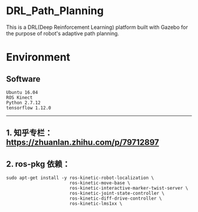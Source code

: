 # DRL_Path_Planning

This is a DRL(Deep Reinforcement Learning) platform built with Gazebo for the purpose of robot's adaptive path planning.

# Environment

## Software

    Ubuntu 16.04
    ROS Kinect
    Python 2.7.12
    tensorflow 1.12.0

---    
## 1. 知乎专栏：<https://zhuanlan.zhihu.com/p/79712897>
## 2. ros-pkg 依赖：  
    sudo apt-get install -y ros-kinetic-robot-localization \ 
                            ros-kinetic-move-base \ 
                            ros-kinetic-interactive-marker-twist-server \
                            ros-kinetic-joint-state-controller \
                            ros-kinetic-diff-drive-controller \
                            ros-kinetic-lms1xx \ 